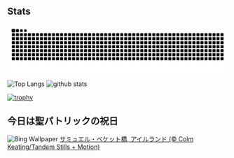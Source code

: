 ## Stats
<picture>
  <source media="(prefers-color-scheme: dark)" srcset="https://raw.githubusercontent.com/ba230t/ba230t/output/github-contribution-grid-snake-dark.svg">
  <source media="(prefers-color-scheme: light)" srcset="https://raw.githubusercontent.com/ba230t/ba230t/output/github-contribution-grid-snake.svg">
  <img alt="github contribution grid snake animation" src="https://raw.githubusercontent.com/ba230t/ba230t/output/github-contribution-grid-snake.svg">
</picture>

<p align="left">
  <img alt="Top Langs" height="150px" src="https://github-readme-stats.vercel.app/api/top-langs/?username=ba230t&layout=compact&theme=transparent" />
  <img alt="github stats" height="150px" src="https://github-readme-stats.vercel.app/api?username=ba230t&theme=transparent" />
</p>

[![trophy](https://github-profile-trophy.vercel.app/?username=ba230t&theme=transparent&column=7)](https://github.com/ryo-ma/github-profile-trophy)


<!-- Bing Wallpaper Start -->
## 今日は聖パトリックの祝日
![Bing Wallpaper](https://www.bing.com/th?id=OHR.BeckettBridge_JA-JP9875156013_1920x1080.jpg&rf=LaDigue_1920x1080.jpg&pid=hp)
[サミュエル・ベケット橋, アイルランド (© Colm Keating/Tandem Stills + Motion)](https://www.bing.com/search?q=%E3%82%B5%E3%83%9F%E3%83%A5%E3%82%A8%E3%83%AB%E3%83%BB%E3%83%99%E3%82%B1%E3%83%83%E3%83%88%E6%A9%8B&form=hpcapt&filters=HpDate%3a%2220250316_1500%22)
<!-- Bing Wallpaper End -->
